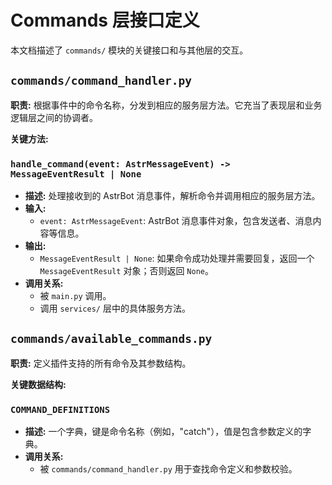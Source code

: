 # Commands 层接口定义

本文档描述了 `commands/` 模块的关键接口和与其他层的交互。

## `commands/command_handler.py`

**职责:** 根据事件中的命令名称，分发到相应的服务层方法。它充当了表现层和业务逻辑层之间的协调者。

**关键方法:**

### `handle_command(event: AstrMessageEvent) -> MessageEventResult | None`

*   **描述:** 处理接收到的 AstrBot 消息事件，解析命令并调用相应的服务层方法。
*   **输入:**
    *   `event: AstrMessageEvent`: AstrBot 消息事件对象，包含发送者、消息内容等信息。
*   **输出:**
    *   `MessageEventResult | None`: 如果命令成功处理并需要回复，返回一个 `MessageEventResult` 对象；否则返回 `None`。
*   **调用关系:**
    *   被 `main.py` 调用。
    *   调用 `services/` 层中的具体服务方法。

## `commands/available_commands.py`

**职责:** 定义插件支持的所有命令及其参数结构。

**关键数据结构:**

### `COMMAND_DEFINITIONS`

*   **描述:** 一个字典，键是命令名称（例如，"catch"），值是包含参数定义的字典。
*   **调用关系:**
    *   被 `commands/command_handler.py` 用于查找命令定义和参数校验。 